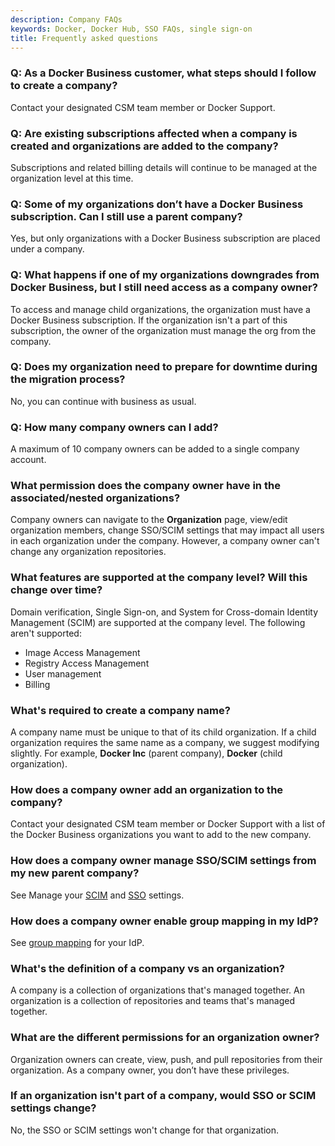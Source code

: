 ```yaml
---
description: Company FAQs
keywords: Docker, Docker Hub, SSO FAQs, single sign-on
title: Frequently asked questions
---
```


### Q: As a Docker Business customer, what steps should I follow to create a company?

Contact your designated CSM team member or Docker Support.

### Q: Are existing subscriptions affected when a company is created and organizations are added to the company?

Subscriptions and related billing details will continue to be managed at the organization level at this time.

### Q: Some of my organizations don’t have a Docker Business subscription. Can I still use a parent company?

Yes, but only organizations with a Docker Business subscription are placed under a company.

### Q: What happens if one of my organizations downgrades from Docker Business, but I still need access as a company owner?

To access and manage child organizations, the organization must have a Docker Business subscription. If the organization isn't a part of this subscription, the owner of the organization must manage the org from the company. 

### Q: Does my organization need to prepare for downtime during the migration process?

No, you can continue with business as usual.

### Q: How many company owners can I add?

A maximum of 10 company owners can be added to a single company account.

### What permission does the company owner have in the associated/nested organizations?

Company owners can navigate to the **Organization** page, view/edit organization members, change SSO/SCIM settings that may impact all users in each organization under the company. However, a company owner can't change any organization repositories. 

### What features are supported at the company level? Will this change over time?

Domain verification, Single Sign-on, and System for Cross-domain Identity Management (SCIM) are supported at the company level. The following aren't supported:

- Image Access Management
- Registry Access Management
- User management
- Billing

### What's required to create a company name?

A company name must be unique to that of its child organization. If a child organization requires the same name as a company, we suggest modifying slightly. For example, **Docker Inc** (parent company), **Docker** (child organization).

### How does a company owner add an organization to the company?

Contact your designated CSM team member or Docker Support with a list of the Docker Business organizations you want to add to the new company.

### How does a company owner manage SSO/SCIM settings from my new parent company?

See Manage your [SCIM](../docker-hub/company-scim.md) and [SSO](../docker-hub/sso-connection.md) settings.

### How does a company owner enable group mapping in my IdP?

See [group mapping](../docker-hub/group-mapping.md) for your IdP.

### What's the definition of a company vs an organization?

A company is a collection of organizations that's managed together. An organization is a collection of repositories and teams that's managed together. 

### What are the different permissions for an organization owner?

Organization owners can create, view, push, and pull repositories from their organization. As a company owner, you don’t have these privileges.

### If an organization isn't part of a company, would SSO or SCIM settings change?

No, the SSO or SCIM settings won't change for that organization. 
